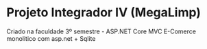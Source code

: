 # Projeto Integrador IV (MegaLimp)
Criado na faculdade 3º semestre - ASP.NET Core MVC 
E-Comerce monolitico com asp.net + Sqlite
